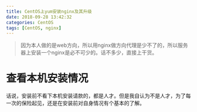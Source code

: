 ```yaml
---
title: CentOS上yum安装nginx及其升级
date: 2018-09-28 13:42:32
categories: CentOS
tags: [CentOS, nginx]
---
```


>因为本人做的是web方向，所以用nginx做方向代理是少不了的，所以服务器上安装一个nginx是必不可少的。话不多少，直接上干货。

# 查看本机安装情况

话说，安装前不看下本机安装请款的，都是人才。但是我自认为不是人才，为了每一次的保险起见，还是在安装前对自身情况有个基本的了解。

<pre>

</pre>